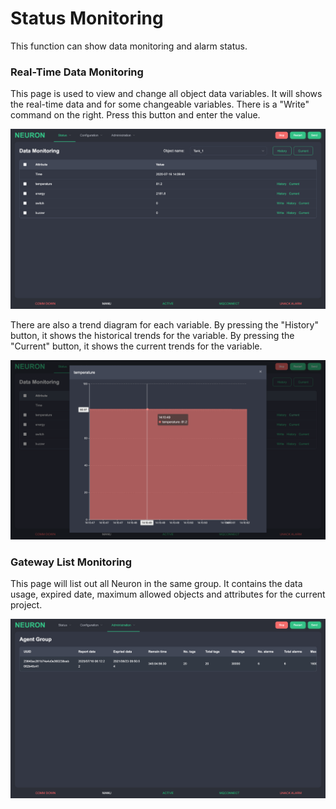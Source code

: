 # Status Monitoring 
This function can show data monitoring and alarm status.

### Real-Time Data Monitoring 
This page is used to view and change all object data variables. It will shows the real-time data and for some changeable variables. There is a &quot;Write&quot; command on the right. Press this button and enter the value.

![](./assets/data-monitoring-1.png)

There are also a trend diagram for each variable. By pressing the &quot;History&quot; button, it shows the historical trends for the variable. By pressing the &quot;Current&quot; button, it shows the current trends for the variable.

![](./assets/data-monitoring-2.png)

### Gateway List Monitoring 
This page will list out all Neuron in the same group. It contains the data usage, expired date, maximum allowed objects and attributes for the current project.

![](./assets/gateway-list.png)
